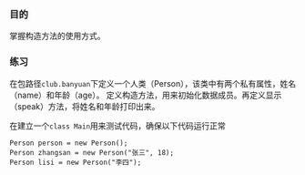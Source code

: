 ### 目的
掌握构造方法的使用方式。

### 练习
在包路径`club.banyuan`下定义一个人类（Person），该类中有两个私有属性，姓名（name）和年龄（age）。
定义构造方法，用来初始化数据成员。再定义显示（speak）方法，将姓名和年龄打印出来。

在建立一个`class Main`用来测试代码，确保以下代码运行正常
```
Person person = new Person();
Person zhangsan = new Person("张三", 18);
Person lisi = new Person("李四");
```